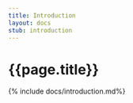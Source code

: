 ```yaml
---
title: Introduction
layout: docs 
stub: introduction
---
```

# {{page.title}}

{% include docs/introduction.md%}

